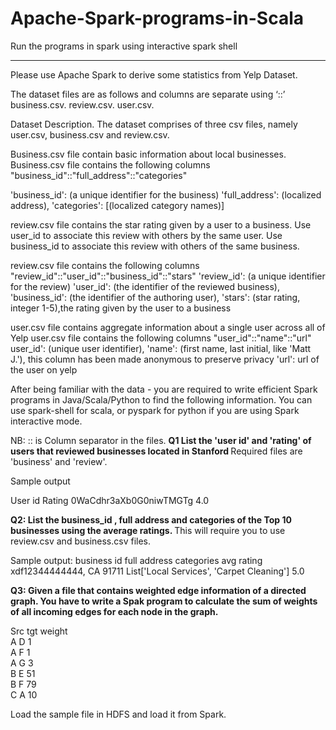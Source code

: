 # Apache-Spark-programs-in-Scala


Run the programs in spark using interactive spark shell
<hr>
Please use Apache Spark to derive some statistics from Yelp Dataset.

The dataset files are as follows and columns are separate using ‘::’ 
business.csv.
review.csv.
user.csv.


Dataset Description.
The dataset comprises of three csv files, namely user.csv, business.csv and review.csv.  

Business.csv file contain basic information about local businesses. 
Business.csv file contains the following columns "business_id"::"full_address"::"categories"

'business_id': (a unique identifier for the business)
'full_address': (localized address), 
'categories': [(localized category names)]  

review.csv file contains the star rating given by a user to a business. Use user_id to associate this review with others by the same user. Use business_id to associate this review with others of the same business. 

review.csv file contains the following columns "review_id"::"user_id"::"business_id"::"stars"
 'review_id': (a unique identifier for the review)
 'user_id': (the identifier of the reviewed business), 
 'business_id': (the identifier of the authoring user), 
 'stars': (star rating, integer 1-5),the rating given by the user to a business

user.csv file contains aggregate information about a single user across all of Yelp
user.csv file contains the following columns "user_id"::"name"::"url"
user_id': (unique user identifier), 
'name': (first name, last initial, like 'Matt J.'), this column has been made anonymous to preserve privacy 
'url': url of the user on yelp


After being familiar with the data - you are required to write efficient Spark programs in Java/Scala/Python to find the following information.  You can use spark-shell for scala, or pyspark for python if you are using Spark interactive mode.

NB:            ::  is Column separator  in the files.
<b>
Q1 
List the 'user id' and 'rating' of users that reviewed businesses located in Stanford </b>
Required files are 'business'  and 'review'.

Sample output
                                                   
User id	Rating
0WaCdhr3aXb0G0niwTMGTg	4.0

<b>
Q2:
List the  business_id , full address and categories of the Top 10 businesses using the average ratings.  
</b>
This will require you to use  review.csv and business.csv files.


Sample output:
business id               full address           categories                                    avg rating
xdf12344444444,      CA 91711       List['Local Services', 'Carpet Cleaning']	5.0


<b>
Q3:
Given a file that contains weighted edge information of a directed graph. You have to write a Spak program to calculate the sum of weights of all incoming edges for each node in the graph. </b>

Src	 tgt 	weight <br>
A 	D 	1 <br>
A 	F 	1 <br>
A 	G 	3 <br>
B 	E 	51 <br>
B 	F 	79 <br>
C 	A 	10 <br>

Load the sample file in HDFS and load it from Spark.


